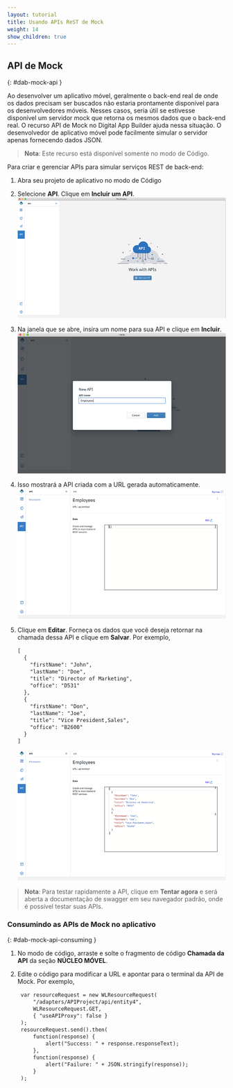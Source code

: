 ```yaml
---
layout: tutorial
title: Usando APIs ReST de Mock
weight: 14
show_children: true
---
```

<!-- NLS_CHARSET=UTF-8 -->

## API de Mock
{: #dab-mock-api }

Ao desenvolver um aplicativo móvel, geralmente o back-end real de onde os dados precisam ser buscados não estaria prontamente disponível para os desenvolvedores móveis. Nesses casos, seria útil se estivesse disponível um servidor mock que retorna os mesmos dados que o back-end real. O recurso API de Mock no Digital App Builder ajuda nessa situação. O desenvolvedor de aplicativo móvel pode facilmente simular o servidor apenas fornecendo dados JSON.

>**Nota**: Este recurso está disponível somente no modo de Código.

Para criar e gerenciar APIs para simular serviços REST de back-end:

1. Abra seu projeto de aplicativo no modo de Código 
2. Selecione **API**. Clique em **Incluir um API**.
    ![API de Mock](dab-mock-api.png)

3. Na janela que se abre, insira um nome para sua API e clique em **Incluir**.
    ![Inclusão de API de Mock](dab-new-mock-api.png)

4. Isso mostrará a API criada com a URL gerada automaticamente.
    ![Jason da API de Mock](dab-new-mock-api-jason.png)

5. Clique em **Editar**. Forneça os dados que você deseja retornar na chamada dessa API e clique em **Salvar**. Por exemplo, 

    ```
    [
      {
        "firstName": "John",
        "lastName": "Doe",
        "title": "Director of Marketing",
        "office": "D531"
      },
      {
        "firstName": "Don",
        "lastName": "Joe",
        "title": "Vice President,Sales",
        "office": "B2600"
      }
    ]
    ```

    ![Amostra de jason de API de Mock](dab-exp-moc-api.png)

>**Nota**: Para testar rapidamente a API, clique em **Tentar agora** e será aberta a documentação de swagger em seu navegador padrão, onde é possível testar suas APIs.

### Consumindo as APIs de Mock no aplicativo
{: #dab-mock-api-consuming }

1. No modo de código, arraste e solte o fragmento de código **Chamada da API** da seção **NÚCLEO MÓVEL**.
2. Edite o código para modificar a URL e apontar para o terminal da API de Mock. Por exemplo,

    ```
     var resourceRequest = new WLResourceRequest(
         "/adapters/APIProject/api/entity4",
         WLResourceRequest.GET,
         { "useAPIProxy": false }
     );
     resourceRequest.send().then(
         function(response) {
             alert("Success: " + response.responseText);
         },
         function(response) {
             alert("Failure: " + JSON.stringify(response));
         }
     );
    ```
 

